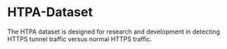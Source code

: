 # HTPA-Dataset
The HTPA dataset is designed for research and development in detecting HTTPS tunnel traffic versus normal HTTPS traffic. 
